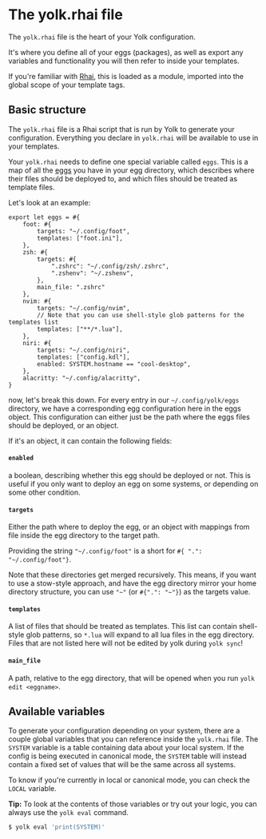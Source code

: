 # The yolk.rhai file

The `yolk.rhai` file is the heart of your Yolk configuration.

It's where you define all of your eggs (packages), as well as export any variables and functionality you will then refer to inside your templates.

If you're familiar with [Rhai](https://rhai.rs/), this is loaded as a module, imported into the global scope of your template tags.

## Basic structure

The `yolk.rhai` file is a Rhai script that is run by Yolk to generate your configuration.
Everything you declare in `yolk.rhai` will be available to use in your templates.

Your `yolk.rhai` needs to define one special variable called `eggs`.
This is a map of all the [eggs](./eggs.md) you have in your egg directory,
which describes where their files should be deployed to,
and which files should be treated as template files.

Let's look at an example:

```rust,ignore
export let eggs = #{
    foot: #{
        targets: "~/.config/foot",
        templates: ["foot.ini"],
    },
    zsh: #{
        targets: #{
            ".zshrc": "~/.config/zsh/.zshrc",
            ".zshenv": "~/.zshenv",
        },
        main_file: ".zshrc"
    },
    nvim: #{
        targets: "~/.config/nvim",
        // Note that you can use shell-style glob patterns for the templates list
        templates: ["**/*.lua"],
    },
    niri: #{
        targets: "~/.config/niri",
        templates: ["config.kdl"],
        enabled: SYSTEM.hostname == "cool-desktop",
    },
    alacritty: "~/.config/alacritty",
}
```

now, let's break this down.
For every entry in our `~/.config/yolk/eggs` directory, we have a corresponding egg configuration here in the eggs object.
This configuration can either just be the path where the eggs files should be deployed,
or an object.

If it's an object, it can contain the following fields:

#### `enabled`
a boolean, describing whether this egg should be deployed or not.
This is useful if you only want to deploy an egg on some systems, or depending on some other condition.

#### `targets`
Either the path where to deploy the egg, or an object with mappings from file inside the egg directory to the target path.

Providing the string `"~/.config/foot"` is a short for `#{ ".": "~/.config/foot"}`.

Note that these directories get merged recursively.
This means, if you want to use a stow-style approach, and have the egg directory mirror your home directory structure, you can use
`"~"` (or `#{".": "~"}`) as the targets value.

#### `templates`
A list of files that should be treated as templates.
This list can contain shell-style glob patterns, so `*.lua` will expand to all lua files in the egg directory.
Files that are not listed here will not be edited by yolk during `yolk sync`!

#### `main_file`
A path, relative to the egg directory, that will be opened when you run `yolk edit <eggname>`.




## Available variables

To generate your configuration depending on your system, there are a couple global variables that you can reference inside the `yolk.rhai` file.
The `SYSTEM` variable is a table containing data about your local system.
If the config is being executed in canonical mode, the `SYSTEM` table will instead contain a fixed set of values that will be the same across all systems.

To know if you're currently in local or canonical mode, you can check the `LOCAL` variable.

**Tip:**
To look at the contents of those variables or try out your logic, you can always use the `yolk eval` command.

```bash
$ yolk eval 'print(SYSTEM)'
```
